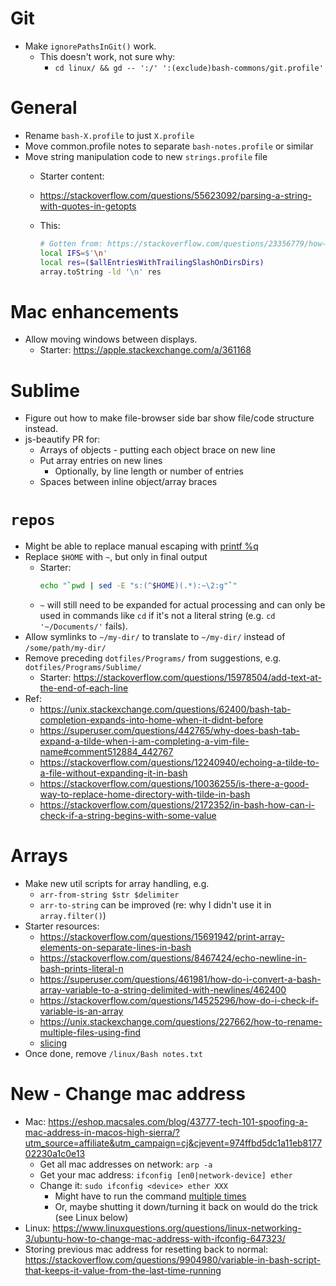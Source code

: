 # Git

* Make `ignorePathsInGit()` work.
    - This doesn't work, not sure why:
        + `cd linux/ && gd -- ':/' ':(exclude)bash-commons/git.profile'`

# General

* Rename `bash-X.profile` to just `X.profile`
* Move common.profile notes to separate `bash-notes.profile` or similar
* Move string manipulation code to new `strings.profile` file
    - Starter content:
    - https://stackoverflow.com/questions/55623092/parsing-a-string-with-quotes-in-getopts
    - This:

        ```bash
        # Gotten from: https://stackoverflow.com/questions/23356779/how-can-i-store-the-find-command-results-as-an-array-in-bash/54561526
        local IFS=$'\n'
        local res=($allEntriesWithTrailingSlashOnDirsDirs)
        array.toString -ld '\n' res
        ```

# Mac enhancements

* Allow moving windows between displays.
    - Starter: https://apple.stackexchange.com/a/361168

# Sublime

* Figure out how to make file-browser side bar show file/code structure instead.
* js-beautify PR for:
    - Arrays of objects - putting each object brace on new line
    - Put array entries on new lines
        + Optionally, by line length or number of entries
    - Spaces between inline object/array braces

# `repos`

* Might be able to replace manual escaping with [printf %q](https://stackoverflow.com/questions/589149/bash-script-to-cd-to-directory-with-spaces-in-pathname)
* Replace `$HOME` with `~`, but only in final output
    - Starter:
        ```bash
        echo "`pwd | sed -E "s:(^$HOME)(.*):~\2:g"`"
        ```
    - `~` will still need to be expanded for actual processing and can only be used in commands like `cd` if it's not a literal string (e.g. `cd '~/Documents/'` fails).
* Allow symlinks to `~/my-dir/` to translate to `~/my-dir/` instead of `/some/path/my-dir/`
* Remove preceding `dotfiles/Programs/` from suggestions, e.g. `dotfiles/Programs/Sublime/`
    - Starter: https://stackoverflow.com/questions/15978504/add-text-at-the-end-of-each-line
* Ref:
    - https://unix.stackexchange.com/questions/62400/bash-tab-completion-expands-into-home-when-it-didnt-before
    - https://superuser.com/questions/442765/why-does-bash-tab-expand-a-tilde-when-i-am-completing-a-vim-file-name#comment512884_442767
    - https://stackoverflow.com/questions/12240940/echoing-a-tilde-to-a-file-without-expanding-it-in-bash
    - https://stackoverflow.com/questions/10036255/is-there-a-good-way-to-replace-home-directory-with-tilde-in-bash
    - https://stackoverflow.com/questions/2172352/in-bash-how-can-i-check-if-a-string-begins-with-some-value

# Arrays

* Make new util scripts for array handling, e.g.
    - `arr-from-string $str $delimiter`
    - `arr-to-string` can be improved (re: why I didn't use it in `array.filter()`)
* Starter resources:
    - https://stackoverflow.com/questions/15691942/print-array-elements-on-separate-lines-in-bash
    - https://stackoverflow.com/questions/8467424/echo-newline-in-bash-prints-literal-n
    - https://superuser.com/questions/461981/how-do-i-convert-a-bash-array-variable-to-a-string-delimited-with-newlines/462400
    - https://stackoverflow.com/questions/14525296/how-do-i-check-if-variable-is-an-array
    - https://unix.stackexchange.com/questions/227662/how-to-rename-multiple-files-using-find
    - [slicing](https://stackoverflow.com/questions/1335815/how-to-slice-an-array-in-bash)
* Once done, remove `/linux/Bash notes.txt`

# New - Change mac address

* Mac: https://eshop.macsales.com/blog/43777-tech-101-spoofing-a-mac-address-in-macos-high-sierra/?utm_source=affiliate&utm_campaign=cj&cjevent=974ffbd5dc1a11eb817702230a1c0e13
    - Get all mac addresses on network: `arp -a`
    - Get your mac address: `ifconfig [en0|network-device] ether`
    - Change it: `sudo ifconfig <device> ether XXX`
        + Might have to run the command [multiple times](https://www.reddit.com/r/mac/comments/jzjzoc/changing_mac_address_on_2020_mbp_w_macos_big_sur/)
        + Or, maybe shutting it down/turning it back on would do the trick (see Linux below)
* Linux: https://www.linuxquestions.org/questions/linux-networking-3/ubuntu-how-to-change-mac-address-with-ifconfig-647323/
* Storing previous mac address for resetting back to normal: https://stackoverflow.com/questions/9904980/variable-in-bash-script-that-keeps-it-value-from-the-last-time-running
